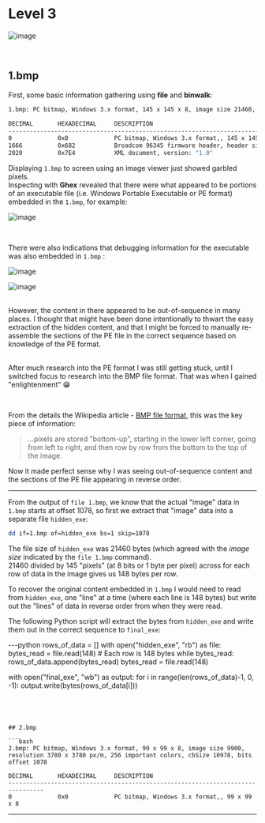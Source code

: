 # Level 3

![image](https://user-images.githubusercontent.com/82754379/139781511-3e6d3825-0434-4930-b8ab-0cb5841a12a2.png)

<br>

## 1.bmp

First, some basic information gathering using **file** and **binwalk**:

```bash
1.bmp: PC bitmap, Windows 3.x format, 145 x 145 x 8, image size 21460, resolution 3780 x 3780 px/m, 256 important colors, cbSize 22538, bits offset 1078

DECIMAL       HEXADECIMAL     DESCRIPTION
--------------------------------------------------------------------------------
0             0x0             PC bitmap, Windows 3.x format,, 145 x 145 x 8
1666          0x682           Broadcom 96345 firmware header, header size: 256, firmware version: "asIn", board id: "voker' uiAccess='false' />", ~CRC32 header checksum: 0x6F6D3A61, ~CRC32 data checksum: 0x3A736368
2020          0x7E4           XML document, version: "1.0"

```

Displaying `1.bmp` to screen using an image viewer just showed garbled pixels. <br>
Inspecting with **Ghex** revealed that there were what appeared to be portions of an executable file (i.e. Windows Portable Executable or PE format) embedded in the `1.bmp`, for example:

![image](https://user-images.githubusercontent.com/82754379/140280315-d3061160-6429-4846-a996-acb8cb97d02c.png)

<br>

There were also indications that debugging information for the executable was also embedded in `1.bmp` :

![image](https://user-images.githubusercontent.com/82754379/140280634-05ca111b-a9f2-4cb3-befe-ee970fd6120c.png)

![image](https://user-images.githubusercontent.com/82754379/140280870-c1fe7846-2866-4539-8c4b-938d26a309ec.png)

<br>
However, the content in there appeared to be out-of-sequence in many places. I thought that might have been done intentionally to thwart the easy extraction of the hidden content, and that I might be forced to manually re-assemble the sections of the PE file in the correct sequence based on knowledge of the PE format.

<br>
<br>

After much research into the PE format I was still getting stuck, until I switched focus to research into the BMP file format. 
That was when I gained "enlightenment" :grin: 

<br>

From the details the Wikipedia article - [BMP file format](https://en.wikipedia.org/wiki/BMP_file_format), this was the key piece of information:


> ...pixels are stored "bottom-up", starting in the lower left corner, going from left to right, and then row by row from the bottom to the top of the image.


Now it made perfect sense why I was seeing out-of-sequence content and the sections of the PE file appearing in reverse order.

---

From the output of `file 1.bmp`, we know that the actual "image" data in `1.bmp` starts at offset 1078, so first we extract that "image" data into a separate file `hidden_exe`:

```bash
dd if=1.bmp of=hidden_exe bs=1 skip=1078
```

The file size of `hidden_exe` was 21460 bytes (which agreed with the _image size_ indicated by the `file 1.bmp` command). <br>
21460 divided by 145 "pixels" (at 8 bits or 1 byte per pixel) across for each row of data in the image gives us 148 bytes per row. <br>

To recover the original content embedded in `1.bmp` I would need to read from `hidden_exe`, one "line" at a time (where each line is 148 bytes) but write out the "lines" of data in reverse order from when they were read.

The following Python script will extract the bytes from `hidden_exe` and write them out in the correct sequence to `final_exe`:

---python
rows_of_data = []
with open("hidden_exe", "rb") as file:
        bytes_read = file.read(148) # Each row is 148 bytes
        while bytes_read:
                rows_of_data.append(bytes_read)
                bytes_read = file.read(148)

with open("final_exe", "wb") as output:
        for i in range(len(rows_of_data)-1, 0, -1):
                output.write(bytes(rows_of_data[i]))
```




## 2.bmp

```bash
2.bmp: PC bitmap, Windows 3.x format, 99 x 99 x 8, image size 9900, resolution 3780 x 3780 px/m, 256 important colors, cbSize 10978, bits offset 1078

DECIMAL       HEXADECIMAL     DESCRIPTION
--------------------------------------------------------------------------------
0             0x0             PC bitmap, Windows 3.x format,, 99 x 99 x 8

```

---
